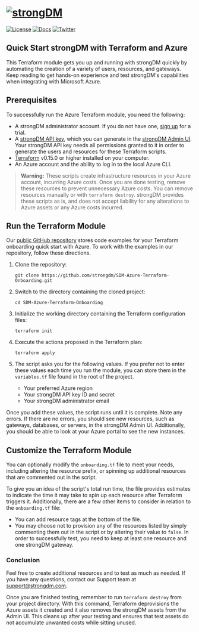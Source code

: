 # [![strongDM](https://assets-global.website-files.com/5ecfe3add0194393eabdf182/5ecfebb04752d36bdbe9bdbf_dark.svg)](https://strongdm.com/)

[![License](https://img.shields.io/badge/License-Apache_2.0-blue.svg)](https://opensource.org/licenses/Apache-2.0)
[![Docs](https://img.shields.io/badge/docs-current-brightgreen.svg)](https://strongdm.com/docs)
[![Twitter](https://img.shields.io/twitter/follow/strongdm.svg?style=social)](https://twitter.com/intent/follow?screen_name=strongdm)

## Quick Start strongDM with Terraform and Azure

This Terraform module gets you up and running with strongDM quickly by automating the creation of a variety of users, resources, and gateways. Keep reading to get hands-on experience and test strongDM's capabilities when integrating with Microsoft Azure.

## Prerequisites

To successfully run the Azure Terraform module, you need the following:

- A strongDM administrator account. If you do not have one, [sign up](https://www.strongdm.com/signup-contact/) for a trial.
- A [strongDM API key](/docs/admin-ui-guide/access/api-keys/), which you can generate in the [strongDM Admin UI](https://app.strongdm.com/app/access/tokens). Your strongDM API key needs all permissions granted to it in order to generate the users and resources for these Terraform scripts.
- [Terraform](https://learn.hashicorp.com/tutorials/terraform/install-cli) v0.15.0 or higher installed on your computer.
- An Azure account and the ability to log in to the local Azure CLI.

> **Warning:** These scripts create infrastructure resources in your Azure account, incurring Azure costs. Once you are done testing, remove these resources to prevent unnecessary Azure costs. You can remove resources manually or with `terraform destroy`. strongDM provides these scripts as is, and does not accept liability for any alterations to Azure assets or any Azure costs incurred.

## Run the Terraform Module

Our [public GitHub repository](https://github.com/strongdm/SDM-Azure-Terraform-Onboarding) stores code examples for your Terraform onboarding quick start with Azure. To work with the examples in our repository, follow these directions.

1. Clone the repository:

    ```shell
    git clone https://github.com/strongdm/SDM-Azure-Terraform-Onboarding.git
    ```

2. Switch to the directory containing the cloned project:

    ```shell
    cd SDM-Azure-Terraform-Onboarding
    ```

3. Initialize the working directory containing the Terraform configuration files:

    ```shell
    terraform init
    ```

4. Execute the actions proposed in the Terraform plan:

    ```shell
    terraform apply
    ```

5. The script asks you for the following values. If you prefer not to enter these values each time you run the module, you can store them in the `variables.tf` file found in the root of the project.

    - Your preferred Azure region
    - Your strongDM API key ID and secret
    - Your strongDM administrator email

Once you add these values, the script runs until it is complete. Note any errors. If there are no errors, you should see new resources, such as gateways, databases, or servers, in the strongDM Admin UI. Additionally, you should be able to look at your Azure portal to see the new instances.

## Customize the Terraform Module

You can optionally modify the `onboarding.tf` file to meet your needs, including altering the resource prefix, or spinning up additional resources that are commented out in the script.

To give you an idea of the script's total run time, the file provides estimates to indicate the time it may take to spin up each resource after Terraform triggers it. Additionally, there are a few other items to consider in relation to the `onboarding.tf` file:

- You can add resource tags at the bottom of the file.
- You may choose not to provision any of the resources listed by simply commenting them out in the script or by altering their value to `false`. In order to successfully test, you need to keep at least one resource and one strongDM gateway.

### Conclusion

Feel free to create additional resources and to test as much as needed. If you have any questions, contact our Support team at [support@strongdm.com](mailto:support@strongdm.com).

Once you are finished testing, remember to run `terraform destroy` from your project directory. With this command, Terraform deprovisions the Azure assets it created and it also removes the strongDM assets from the Admin UI. This cleans up after your testing and ensures that test assets do not accumulate unwanted costs while sitting unused.
